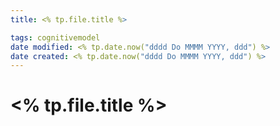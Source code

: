 ```yaml
---
title: <% tp.file.title %>

tags: cognitivemodel 
date modified: <% tp.date.now("dddd Do MMMM YYYY, ddd") %>
date created: <% tp.date.now("dddd Do MMMM YYYY, ddd") %>
---
```


# <% tp.file.title %>
```toc
```

